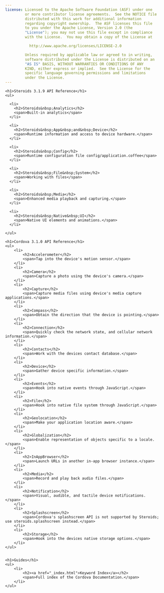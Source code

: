 ```yaml
---
license: Licensed to the Apache Software Foundation (ASF) under one
         or more contributor license agreements.  See the NOTICE file
         distributed with this work for additional information
         regarding copyright ownership.  The ASF licenses this file
         to you under the Apache License, Version 2.0 (the
         "License"); you may not use this file except in compliance
         with the License.  You may obtain a copy of the License at

           http://www.apache.org/licenses/LICENSE-2.0

         Unless required by applicable law or agreed to in writing,
         software distributed under the License is distributed on an
         "AS IS" BASIS, WITHOUT WARRANTIES OR CONDITIONS OF ANY
         KIND, either express or implied.  See the License for the
         specific language governing permissions and limitations
         under the License.
---
```


<div id="home">

    <h1>Steroids 3.1.9 API Reference</h1>
    <ul>

      <li>
        <h2>Steroids&nbsp;Analytics</h2>
        <span>Built-in analytics</span>
      </li>

      <li>
        <h2>Steroids&nbsp;App&nbsp;and&nbsp;Device</h2>
        <span>Runtime information and access to device hardware.</span>
      </li>

      <li>
        <h2>Steroids&nbsp;Config</h2>
        <span>Runtime configuration file config/application.coffee</span>
      </li>

      <li>
        <h2>Steroids&nbsp;File&nbsp;System</h2>
        <span>Working with files</span>
      </li>

      <li>
        <h2>Steroids&nbsp;Media</h2>
        <span>Enhanced media playback and capturing.</span>
      </li>

      <li>
        <h2>Steroids&nbsp;Native&nbsp;UI</h2>
        <span>Native UI elements and animations.</span>
      </li>

    </ul>

    <h1>Cordova 3.1.0 API Reference</h1>
    <ul>
        <li>
            <h2>Accelerometer</h2>
            <span>Tap into the device's motion sensor.</span>
        </li>
        <li>
            <h2>Camera</h2>
            <span>Capture a photo using the device's camera.</span>
        </li>
        <li>
            <h2>Capture</h2>
            <span>Capture media files using device's media capture applications.</span>
        </li>
        <li>
            <h2>Compass</h2>
            <span>Obtain the direction that the device is pointing.</span>
        </li>
        <li>
            <h2>Connection</h2>
            <span>Quickly check the network state, and cellular network information.</span>
        </li>
        <li>
            <h2>Contacts</h2>
            <span>Work with the devices contact database.</span>
        </li>
        <li>
            <h2>Device</h2>
            <span>Gather device specific information.</span>
        </li>
        <li>
            <h2>Events</h2>
            <span>Hook into native events through JavaScript.</span>
        </li>
        <li>
            <h2>File</h2>
            <span>Hook into native file system through JavaScript.</span>
        </li>
        <li>
            <h2>Geolocation</h2>
            <span>Make your application location aware.</span>
        </li>
        <li>
            <h2>Globalization</h2>
            <span>Enable representation of objects specific to a locale.</span>
        </li>
        <li>
            <h2>InAppBrowser</h2>
            <span>Launch URLs in another in-app browser instance.</span>
        </li>
        <li>
            <h2>Media</h2>
            <span>Record and play back audio files.</span>
        </li>
        <li>
            <h2>Notification</h2>
            <span>Visual, audible, and tactile device notifications.</span>
        </li>
        <li>
            <h2>Splashscreen</h2>
            <span>Cordova's splashscreen API is not supported by Steroids; use steroids.splashscreen instead.</span>
        </li>
        <li>
            <h2>Storage</h2>
            <span>Hook into the devices native storage options.</span>
        </li>
    </ul>


    <h1>Guides</h1>
    <ul>
        <li>
            <h2><a href="_index.html">Keyword Index</a></h2>
            <span>Full index of the Cordova Documentation.</span>
        </li>
    </ul>
</div>
